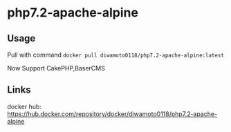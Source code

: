 # php7.2-apache-alpine
## Usage
Pull with command `docker pull diwamoto0118/php7.2-apache-alpine:latest`

Now Support CakePHP,BaserCMS

## Links
docker hub: https://hub.docker.com/repository/docker/diwamoto0118/php7.2-apache-alpine
